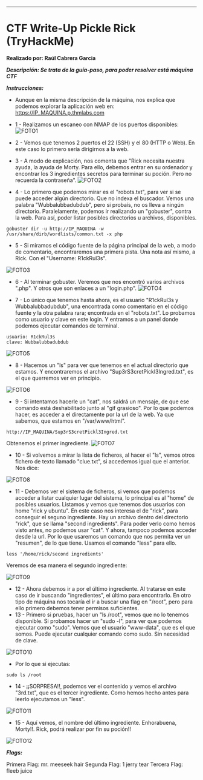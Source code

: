 ****

# CTF Write-Up Pickle Rick (TryHackMe)



**Realizado por: Raúl Cabrera Garcia** 

***Descripción: Se trata de la guía-paso, para poder resolver está máquina CTF***


***Instrucciones:*** 

- Aunque en la misma descripción de la máquina, nos explica que podemos explorar la aplicación web en:  https://IP_MAQUINA.p.thmlabs.com
- 1 - Realizamos un escaneo con NMAP de los puertos disponibles:
![FOTO1](/fotos_write_up/foto1.png)

- 2 - Vemos que tenemos 2 puertos el 22 (SSH) y el 80 (HTTP o Web). En este caso lo primero sería dirigirnos a la web.

- 3 - A modo de explicación, nos comenta que "Rick necesita nuestra ayuda, la ayuda de Morty. Para ello, debemos entrar en su ordenador y encontrar los 3 ingredientes secretos para terminar su poción. Pero no recuerda la contraseña".
![FOTO2](/fotos_write_up/foto2.png)

- 4 - Lo primero que podemos mirar es el "robots.txt", para ver si se puede acceder algún directorio. Que no indexa el buscador.
Vemos una palabra "Wubbalubbadubdub", pero si probaís, no os lleva a ningún directorio. Paralelamente, podemos ir realizando un "gobuster", contra la web. Para así, poder listar posibles directorios u archivos, disponibles.
```
gobuster dir -u http://IP_MAQUINA -w /usr/share/dirb/wordlists/common.txt -x php
```
- 5 - Si miramos el código fuente de la página principal de la web, a modo de comentario, encontraremos una primera pista. Una nota así mismo, a Rick. Con el "Username: R1ckRul3s".

![FOTO3](/fotos_write_up/foto3.png)

- 6 - Al terminar gobuster. Veremos que nos encontró varios archivos ".php". Y otros que son enlaces a un "login.php". 
![FOTO4](/fotos_write_up/foto4.png)

- 7 - Lo único que tenemos hasta ahora, es el usuario "R1ckRul3s y Wubbalubbadubdub", una encontrada como comentario en el código fuente y la otra palabra rara; encontrada en el "robots.txt". Lo probamos como usuario y clave en este login. Y entramos a un panel donde podemos ejecutar comandos de terminal.
```
usuario: R1ckRul3s
clave: Wubbalubbadubdub
```

![FOTO5](/fotos_write_up/foto5.png)

- 8 - Hacemos un "ls" para ver que tenemos en el actual directorio que estamos. Y encontraremos el archivo "Sup3rS3cretPickl3Ingred.txt", es el que querremos ver en principio.

![FOTO6](/fotos_write_up/foto6.png)

- 9 - Si intentamos hacerle un "cat", nos saldrá un mensaje, de que ese comando está deshabilitado junto al "gif grasioso". Por lo que podemos hacer, es acceder a el directamente por la url de la web. Ya que sabemos, que estamos en "/var/www/html".
```
http://IP_MAQUINA/Sup3rS3cretPickl3Ingred.txt
```
Obtenemos el primer ingrediente.
![FOTO7](/fotos_write_up/foto7.png)

- 10 - Si volvemos a mirar la lista de ficheros, al hacer el "ls", vemos otros fichero de texto llamado "clue.txt", si accedemos igual que el anterior. Nos dice:

![FOTO8](/fotos_write_up/foto8.png)

- 11 - Debemos ver el sistema de ficheros, si vemos que podemos acceder a listar cualquier lugar del sistema, lo principal es al "home" de posibles usuarios. Listamos y vemos que tenemos dos usuarios con home "rick y ubuntu". En este caso nos interesa el de "rick", para conseguir el seguno ingrediente. Hay un archivo dentro del directorio "rick", que se llama "second ingredients". Para poder verlo como hemos visto antes, no podemos usar "cat". Y ahora, tampoco podemos acceder desde la url. Por lo que usaremos un comando que nos permita ver un "resumen", de lo que tiene. Usamos el comando "less" para ello.
```
less '/home/rick/second ingredients'
```

Veremos de esa manera el segundo ingrediente:

![FOTO9](/fotos_write_up/foto9.png)

- 12 - Ahora debemos ir a por el último ingrediente. Al tratarse en este caso de ir buscando "ingredientes", el último para encontrarlo. En otro tipo de máquina nos tocaría el ir a buscar una flag en "/root", pero para ello primero debemos tener permisos suficientes.
- 13 - Primero si pruebas, hacer un "ls /root", vemos que no lo tenemos disponible. Si probamos hacer un "sudo -l", para ver que podemos ejecutar como "sudo". Vemos que el usuario "www-data", que es el que somos. Puede ejecutar cualquier comando como sudo. Sin necesidad de clave.

![FOTO10](/fotos_write_up/foto10.png)

- Por lo que si ejecutas:
```
sudo ls /root
```
- 14 - ¡¡SORPRESA!!, podemos ver el contenido y vemos el archivo "3rd.txt", que es el tercer ingrediente. Como hemos hecho antes para leerlo ejecutamos un "less".

![FOTO11](/fotos_write_up/foto11.png)

- 15 - Aquí vemos, el nombre del último ingrediente. Enhorabuena, Morty!!. Rick, podrá realizar por fin su poción!!

![FOTO12](/fotos_write_up/foto12.png)


***Flags:***

Primera Flag: mr. meeseek hair
Segunda Flag: 1 jerry tear
Tercera Flag: fleeb juice
